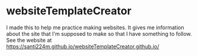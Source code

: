 # websiteTemplateCreator
I made this to help me practice making websites. It gives me information about the site that I'm supposed to make so that I have something to follow.
See the website at https://santi224m.github.io/websiteTemplateCreator.github.io/
